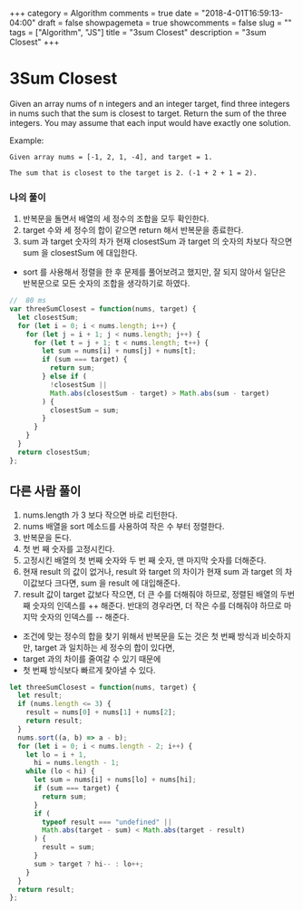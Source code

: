 +++
category = Algorithm
comments = true
date = "2018-4-01T16:59:13-04:00"
draft = false
showpagemeta = true
showcomments = false
slug = ""
tags = ["Algorithm", "JS"]
title = "3sum Closest"
description = "3sum Closest"
+++

# 3Sum Closest

Given an array nums of n integers and an integer target, find three integers in nums such that the sum is closest to target. Return the sum of the three integers. You may assume that each input would have exactly one solution.

Example:

```
Given array nums = [-1, 2, 1, -4], and target = 1.

The sum that is closest to the target is 2. (-1 + 2 + 1 = 2).
```

### 나의 풀이

1.  반복문을 돌면서 배열의 세 정수의 조합을 모두 확인한다.
2.  target 수와 세 정수의 합이 같으면 return 해서 반복문을 종료한다.
3.  sum 과 target 숫자의 차가 현재 closestSum 과 target 의 숫자의 차보다 작으면 sum 을 closestSum 에 대입한다.

- sort 를 사용해서 정렬을 한 후 문제를 풀어보려고 했지만, 잘 되지 않아서 일단은 반복문으로 모든 숫자의 조합을 생각하기로 하였다.

```js
//	80 ms
var threeSumClosest = function(nums, target) {
  let closestSum;
  for (let i = 0; i < nums.length; i++) {
    for (let j = i + 1; j < nums.length; j++) {
      for (let t = j + 1; t < nums.length; t++) {
        let sum = nums[i] + nums[j] + nums[t];
        if (sum === target) {
          return sum;
        } else if (
          !closestSum ||
          Math.abs(closestSum - target) > Math.abs(sum - target)
        ) {
          closestSum = sum;
        }
      }
    }
  }
  return closestSum;
};
```

## 다른 사람 풀이

1.  nums.length 가 3 보다 작으면 바로 리턴한다.
2.  nums 배열을 sort 메소드를 사용하여 작은 수 부터 정렬한다.
3.  반복문을 돈다.
4.  첫 번 째 숫자를 고정시킨다.
5.  고정시킨 배열의 첫 번째 숫자와 두 번 째 숫자, 맨 마지막 숫자를 더해준다.
6.  현재 result 의 값이 없거나, result 와 target 의 차이가 현재 sum 과 target 의 차이값보다 크다면, sum 을 result 에 대입해준다.
7.  result 값이 target 값보다 작으면, 더 큰 수를 더해줘야 하므로, 정렬된 배열의 두번째 숫자의 인덱스를 ++ 해준다. 반대의 경우라면, 더 작은 수를 더해줘야 하므로 마지막 숫자의 인덱스를 -- 해준다.

- 조건에 맞는 정수의 합을 찾기 위해서 반복문을 도는 것은 첫 번째 방식과 비슷하지만, target 과 일치하는 세 정수의 합이 있다면,
- target 과의 차이를 줄여갈 수 있기 때문에
- 첫 번째 방식보다 빠르게 찾아낼 수 있다.

```js
let threeSumClosest = function(nums, target) {
  let result;
  if (nums.length <= 3) {
    result = nums[0] + nums[1] + nums[2];
    return result;
  }
  nums.sort((a, b) => a - b);
  for (let i = 0; i < nums.length - 2; i++) {
    let lo = i + 1,
      hi = nums.length - 1;
    while (lo < hi) {
      let sum = nums[i] + nums[lo] + nums[hi];
      if (sum === target) {
        return sum;
      }
      if (
        typeof result === "undefined" ||
        Math.abs(target - sum) < Math.abs(target - result)
      ) {
        result = sum;
      }
      sum > target ? hi-- : lo++;
    }
  }
  return result;
};
```
